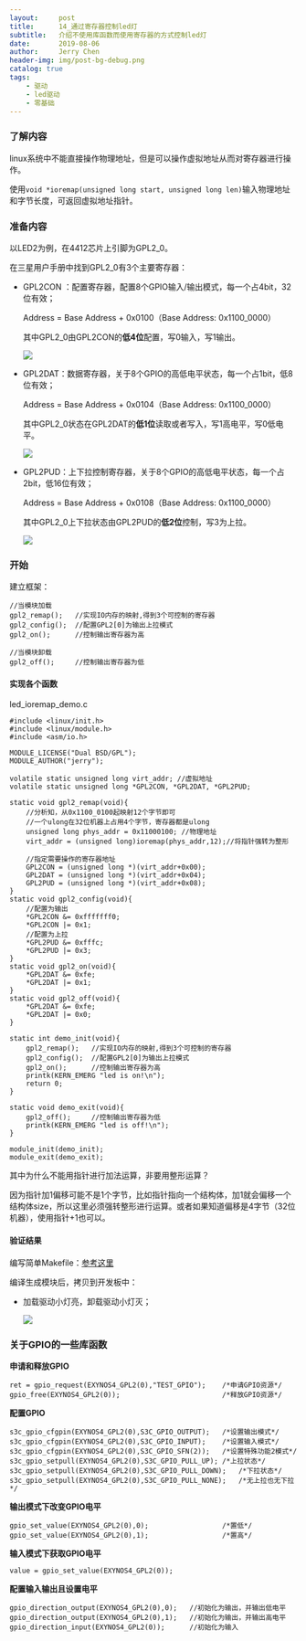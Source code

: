 ```yaml
---
layout:     post
title:      14_通过寄存器控制led灯
subtitle:   介绍不使用库函数而使用寄存器的方式控制led灯
date:       2019-08-06
author:     Jerry Chen
header-img: img/post-bg-debug.png
catalog: true
tags:
    - 驱动
    - led驱动
    - 零基础
---
```




### 了解内容

linux系统中不能直接操作物理地址，但是可以操作虚拟地址从而对寄存器进行操作。

使用`void *ioremap(unsigned long start, unsigned long len)`输入物理地址和字节长度，可返回虚拟地址指针。

### 准备内容

以LED2为例，在4412芯片上引脚为GPL2_0。

在三星用户手册中找到GPL2_0有3个主要寄存器：

- GPL2CON ：配置寄存器，配置8个GPIO输入/输出模式，每一个占4bit，32位有效；

  Address = Base Address + 0x0100（Base Address: 0x1100_0000）

  其中GPL2_0由GPL2CON的**低4位**配置，写0输入，写1输出。

  ![](https://raw.githubusercontent.com/jvfan/jvfan.github.io/master/img/post_img/20190806112250.png)

- GPL2DAT：数据寄存器，关于8个GPIO的高低电平状态，每一个占1bit，低8位有效；

  Address = Base Address + 0x0104（Base Address: 0x1100_0000）

  其中GPL2_0状态在GPL2DAT的**低1位**读取或者写入，写1高电平，写0低电平。

  ![](https://raw.githubusercontent.com/jvfan/jvfan.github.io/master/img/post_img/20190806111623.png)

- GPL2PUD：上下拉控制寄存器，关于8个GPIO的高低电平状态，每一个占2bit，低16位有效；

  Address = Base Address + 0x0108（Base Address: 0x1100_0000）

  其中GPL2_0上下拉状态由GPL2PUD的**低2位**控制，写3为上拉。

  ![](https://raw.githubusercontent.com/jvfan/jvfan.github.io/master/img/post_img/20190806113835.png)

  

### 开始

建立框架：

```
//当模块加载
gpl2_remap();	//实现IO内存的映射,得到3个可控制的寄存器
gpl2_config();	//配置GPL2[0]为输出上拉模式
gpl2_on();		//控制输出寄存器为高

//当模块卸载
gpl2_off();		//控制输出寄存器为低
```

#### 实现各个函数

led_ioremap_demo.c

```
#include <linux/init.h>
#include <linux/module.h>
#include <asm/io.h>

MODULE_LICENSE("Dual BSD/GPL");
MODULE_AUTHOR("jerry");

volatile static unsigned long virt_addr; //虚拟地址
volatile static unsigned long *GPL2CON, *GPL2DAT, *GPL2PUD;

static void gpl2_remap(void){
	//分析知，从0x1100_0100起映射12个字节即可
	//一个ulong在32位机器上占用4个字节，寄存器都是ulong
	unsigned long phys_addr = 0x11000100; //物理地址
	virt_addr = (unsigned long)ioremap(phys_addr,12);//将指针强转为整形
	
	//指定需要操作的寄存器地址
	GPL2CON = (unsigned long *)(virt_addr+0x00);
	GPL2DAT = (unsigned long *)(virt_addr+0x04);
	GPL2PUD	= (unsigned long *)(virt_addr+0x08);
}
static void gpl2_config(void){
	//配置为输出
	*GPL2CON &= 0xfffffff0;
	*GPL2CON |= 0x1;
	//配置为上拉
	*GPL2PUD &= 0xfffc;
	*GPL2PUD |= 0x3;
}
static void gpl2_on(void){
	*GPL2DAT &= 0xfe;
	*GPL2DAT |= 0x1;
}
static void gpl2_off(void){
	*GPL2DAT &= 0xfe;
	*GPL2DAT |= 0x0;
}

static int demo_init(void){
	gpl2_remap();	//实现IO内存的映射,得到3个可控制的寄存器
	gpl2_config();	//配置GPL2[0]为输出上拉模式
	gpl2_on();		//控制输出寄存器为高
	printk(KERN_EMERG "led is on!\n");
	return 0;
}

static void demo_exit(void){
	gpl2_off();		//控制输出寄存器为低
	printk(KERN_EMERG "led is off!\n");
}

module_init(demo_init);
module_exit(demo_exit);
```

其中为什么不能用指针进行加法运算，非要用整形运算？

因为指针加1偏移可能不是1个字节，比如指针指向一个结构体，加1就会偏移一个结构体size，所以这里必须强转整形进行运算。或者如果知道偏移是4字节（32位机器），使用指针+1也可以。

#### 验证结果

编写简单Makefile：[参考这里](/2019/06/18/5_编写一个Linux驱动模板/#模板makefile) 

编译生成模块后，拷贝到开发板中：

- 加载驱动小灯亮，卸载驱动小灯灭；

  ![](https://raw.githubusercontent.com/jvfan/jvfan.github.io/master/img/post_img/20190806130008.png)

### 关于GPIO的一些库函数

**申请和释放GPIO**

```
ret = gpio_request(EXYNOS4_GPL2(0),"TEST_GPIO");	/*申请GPIO资源*/
gpio_free(EXYNOS4_GPL2(0));							/*释放GPIO资源*/
```

**配置GPIO**

```
s3c_gpio_cfgpin(EXYNOS4_GPL2(0),S3C_GPIO_OUTPUT);	/*设置输出模式*/
s3c_gpio_cfgpin(EXYNOS4_GPL2(0),S3C_GPIO_INPUT);	/*设置输入模式*/
s3c_gpio_cfgpin(EXYNOS4_GPL2(0),S3C_GPIO_SFN(2));	/*设置特殊功能2模式*/
s3c_gpio_setpull(EXYNOS4_GPL2(0),S3C_GPIO_PULL_UP);	/*上拉状态*/
s3c_gpio_setpull(EXYNOS4_GPL2(0),S3C_GPIO_PULL_DOWN);	/*下拉状态*/
s3c_gpio_setpull(EXYNOS4_GPL2(0),S3C_GPIO_PULL_NONE);	/*无上拉也无下拉*/
```

**输出模式下改变GPIO电平**

```
gpio_set_value(EXYNOS4_GPL2(0),0);					/*置低*/
gpio_set_value(EXYNOS4_GPL2(0),1);					/*置高*/
```

**输入模式下获取GPIO电平**

```
value = gpio_set_value(EXYNOS4_GPL2(0));
```

**配置输入输出且设置电平**

```
gpio_direction_output(EXYNOS4_GPL2(0),0);	//初始化为输出，并输出低电平
gpio_direction_output(EXYNOS4_GPL2(0),1);	//初始化为输出，并输出高电平
gpio_direction_input(EXYNOS4_GPL2(0));		//初始化为输入
```
